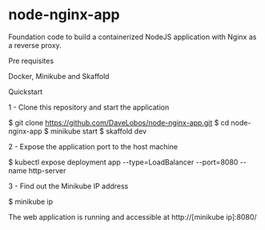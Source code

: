 # node-nginx-app
Foundation code to build a containerized NodeJS application with Nginx as a reverse proxy.

Pre requisites

Docker, Minikube and Skaffold

Quickstart

1 - Clone this repository and start the application

$ git clone https://github.com/DaveLobos/node-nginx-app.git
$ cd node-nginx-app
$ minikube start
$ skaffold dev

2 - Expose the application port to the host machine

$ kubectl expose deployment app --type=LoadBalancer --port=8080 --name http-server

3 - Find out the Minikube IP address

$ minikube ip

The web application is running and accessible at http://[minikube ip]:8080/
